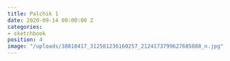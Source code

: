 ```yaml
---
title: Palchik 1
date: 2020-09-14 00:00:00 Z
categories:
- sketchbook
position: 4
image: "/uploads/38818417_312581236160257_2124173799627685888_n.jpg"
---
```


